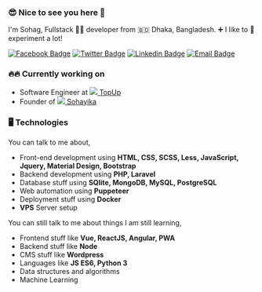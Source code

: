 ### 😎 Nice to see you here 👋

I'm Sohag, Fullstack 🧑‍💻️ developer from 🇧🇩 Dhaka, Bangladesh. ➕ I like to 🥼 experiment a lot! 

[![Facebook Badge](https://img.shields.io/badge/-shuvo575-1877F2?style=flat-square&labelColor=1877F2&logo=facebook&logoColor=white&link=https://facebook.com/shuvo575)](https://facebook.com/shuvo575) [![Twitter Badge](https://img.shields.io/badge/-@shuvo575-1ca0f1?style=flat-square&labelColor=1ca0f1&logo=twitter&logoColor=white&link=https://twitter.com/shuvo575)](https://twitter.com/shuvo575) [![Linkedin Badge](https://img.shields.io/badge/-shuvo575-blue?style=flat-square&logo=Linkedin&logoColor=white&link=https://www.linkedin.com/in/shuvo575/)](https://www.linkedin.com/in/shuvo575/) [![Email Badge](https://img.shields.io/badge/-Email-c14438?style=flat-square&logo=Gmail&logoColor=white&link=mailto:sohag.web.dev@gmail.com)](mailto:sohag.web.dev@gmail.com)

### 🔥🔥 Currently working on
- Software Engineer at [![](https://avatars0.githubusercontent.com/u/55681366?s=16&v=4) TopUp](https://topup.co)
- Founder of [![](https://sohayika.com/icons/icon-36.png) Sohayika](https://sohayika.com)

### 🖥 Technologies

You can talk to me about,
- Front-end development using **HTML, CSS, SCSS, Less, JavaScript, Jquery, Material Design, Bootstrap**
- Backend development using **PHP, Laravel**
- Database stuff using **SQlite, MongoDB, MySQL, PostgreSQL**
- Web automation using **Puppeteer**
- Deployment stuff using **Docker**
- **VPS** Server setup

You can still talk to me about things I am still learning,
- Frontend stuff like **Vue, ReactJS, Angular, PWA**
- Backend stuff like **Node**
- CMS stuff like **Wordpress**
- Languages like **JS ES6, Python 3**
- Data structures and algorithms
- Machine Learning
